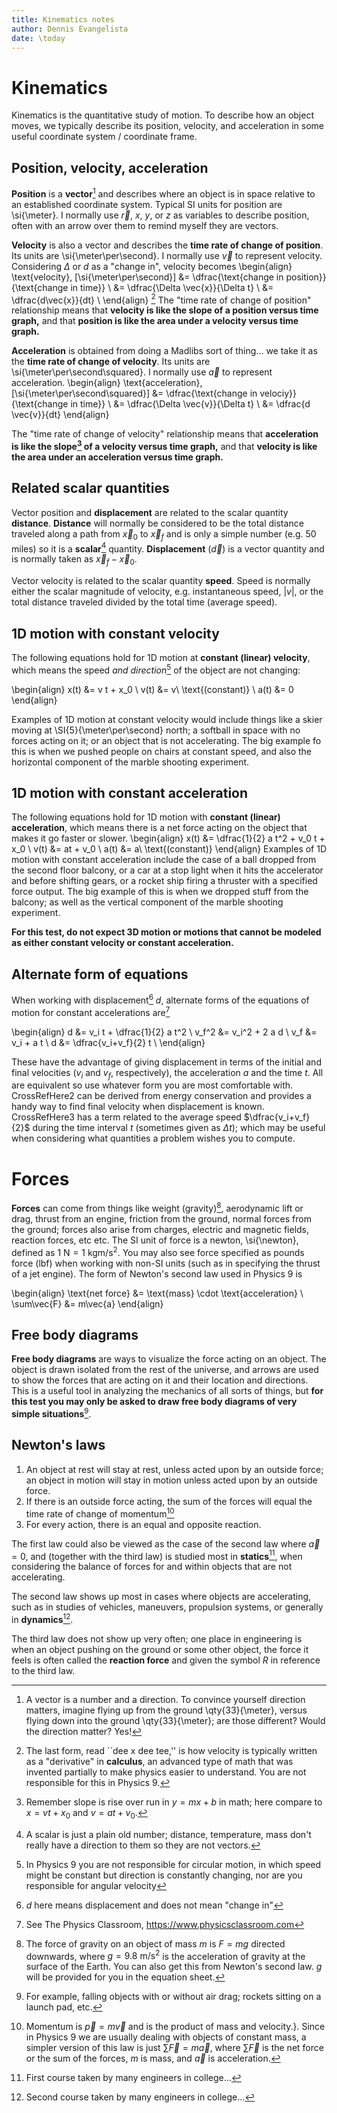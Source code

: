 ```yaml
---
title: Kinematics notes
author: Dennis Evangelista
date: \today
---
```



# Kinematics

Kinematics is the quantitative study of motion. To describe how an object moves, we typically describe its position, velocity, and acceleration in some useful coordinate system / coordinate frame. 

## Position, velocity, acceleration

**Position** is a **vector**[^whatsavector] and describes where an object is in space relative to an established coordinate system. Typical SI units for position are \si{\meter}. I normally use $\vec{r}$, $x$, $y$, or $z$ as variables to describe position, often with an arrow over them to remind myself they are vectors. 

[^whatsavector]: A vector is a number and a direction. To convince yourself direction matters, imagine flying up from the ground \qty{33}{\meter}, versus flying down into the ground \qty{33}{\meter}; are those different? Would the direction matter? Yes!

**Velocity** is also a vector and describes the **time rate of change of position**. Its units are \si{\meter\per\second}. I normally use $\vec{v}$ to represent velocity. Considering $\Delta$ or $d$ as a "change in", velocity becomes
\begin{align}
\text{velocity}, [\si{\meter\per\second}] &= \dfrac{\text{change in position}}{\text{change in time}} \\
&= \dfrac{\Delta \vec{x}}{\Delta t} \\
&= \dfrac{d\vec{x}}{dt} \\
\end{align}
[^nocalculus] 
The "time rate of change of position" relationship means that **velocity is like the slope of a position versus time graph,** and that **position is like the area under a velocity versus time graph.** 

[^nocalculus]: The last form, read ``dee x dee tee,'' is how velocity is typically written as a "derivative" in **calculus**, an advanced type of math that was invented partially to make physics easier to understand. You are not responsible for this in Physics 9.

**Acceleration** is obtained from doing a Madlibs sort of thing... we take it as the **time rate of change of velocity**. Its units are \si{\meter\per\second\squared}. I normally use $\vec{a}$ to represent acceleration. 
\begin{align}
\text{acceleration}, [\si{\meter\per\second\squared}] &= \dfrac{\text{change in velociy}}{\text{change in time}} \\
&= \dfrac{\Delta \vec{v}}{\Delta t} \\
&= \dfrac{d \vec{v}}{dt}
\end{align}

The "time rate of change of velocity" relationship means that **acceleration is like the slope[^whatsaccel] of a velocity versus time graph,** and that **velocity is like the area under an acceleration versus time graph.** 

[^whatsaccel]: Remember slope is rise over run in $y=mx+b$ in math; here compare to $x=vt+x_0$ and $v=at+v_0$.

## Related scalar quantities

Vector position and **displacement** are related to the scalar quantity **distance**.  **Distance** will normally be considered to be the total distance traveled along a path from $\vec{x}_0$ to $\vec{x}_f$ and is only a simple number (e.g. 50 miles) so it is a **scalar**[^whatsascalar] quantity.  **Displacement** ($\vec{d}$) is a vector quantity and is normally taken as $\vec{x}_f - \vec{x}_0$. 

[^whatsascalar]: A scalar is just a plain old number; distance, temperature, mass don't really have a direction to them so they are not vectors.

Vector velocity is related to the scalar quantity **speed**. Speed is normally either the scalar magnitude of velocity, e.g. instantaneous speed, $|v|$, or the total distance traveled divided by the total time (average speed). 

## 1D motion with constant velocity

The following equations hold for 1D motion at **constant (linear) velocity**, which means the speed *and direction*[^doweneedcircularmotion] of the object are not changing:

[^doweneedcircularmotion]: In Physics 9 you are not responsible for circular motion, in which speed might be constant but direction is constantly changing, nor are you responsible for angular velocity

\begin{align}
x(t) &= v t + x_0 \\
v(t) &= v\ \text{(constant)} \\
a(t) &= 0
\end{align}

Examples of 1D motion at constant velocity would include things like a skier moving at \SI{5}{\meter\per\second} north; a softball in space with no forces acting on it; or an object that is not accelerating. The big example fo this is when we pushed people on chairs at constant speed, and also the horizontal component of the marble shooting experiment. 

## 1D motion with constant acceleration

The following equations hold for 1D motion with **constant (linear) acceleration**, which means there is a net force acting on the object that makes it go faster or slower. 
\begin{align}
x(t) &= \dfrac{1}{2} a t^2 + v_0 t + x_0 \\
v(t) &= at + v_0 \\
a(t) &= a\ \text{(constant)} 
\end{align}
Examples of 1D motion with constant acceleration include the case of a ball dropped from the second floor balcony, or a car at a stop light when it hits the accelerator and before shifting gears, or a rocket ship firing a thruster with a specified force output. The big example of this is when we dropped stuff from the balcony; as well as the vertical component of the marble shooting experiment. 

**For this test, do not expect 3D motion or motions that cannot be modeled as either constant velocity or constant acceleration.**

## Alternate form of equations 

When working with displacement[^notchangein] $d$, alternate forms of the equations of motion for constant accelerations are[^thephysicsclassroom]

[^notchangein]: $d$ here means displacement and does not mean "change in"

[^thephysicsclassroom]: See The Physics Classroom, <https://www.physicsclassroom.com>

\begin{align}
d &= v_i t + \dfrac{1}{2} a t^2 \\
v_f^2 &= v_i^2 + 2 a d \\
v_f &= v_i + a t \\
d &= \dfrac{v_i+v_f}{2} t \\
\end{align}

These have the advantage of giving displacement in terms of the initial and final velocities ($v_i$ and $v_f$, respectively), the acceleration $a$ and the time $t$. All are equivalent so use whatever form you are most comfortable with. CrossRefHere2 can be derived from energy conservation and provides a handy way to find final velocity when displacement is known. CrossRefHere3 has a term related to the average speed $\dfrac{v_i+v_f}{2}$ during the time interval $t$ (sometimes given as $\Delta t$); which may be useful when considering what quantities a problem wishes you to compute. 




# Forces

**Forces** can come from things like weight (gravity)[^whatsgravity], aerodynamic lift or drag, thrust from an engine, friction from the ground, normal forces from the ground; forces also arise from charges, electric and magnetic fields, reaction forces, etc etc. The SI unit of force is a newton, \si{\newton}, defined as $\qty{1}{\newton}=\qty{1}{\kilo\gram\meter\per\second\squared}$. You may also see force specified as pounds force (lbf) when working with non-SI units (such as in specifying the thrust of a jet engine). The form of Newton's second law used in Physics 9 is

\begin{align}
\text{net force} &= \text{mass} \cdot \text{acceleration} \\
\sum\vec{F} &= m\vec{a}
\end{align}

[^whatsgravity]:The force of gravity on an object of mass $m$ is $F = mg$ directed downwards, where $g=\qty{9.8}{\meter\per\second\squared}$ is the acceleration of gravity at the surface of the Earth. You can also get this from Newton's second law. $g$ will be provided for you in the equation sheet.

## Free body diagrams 

**Free body diagrams** are ways to visualize the force acting on an object. The object is drawn isolated from the rest of the universe, and arrows are used to show the forces that are acting on it and their location and directions. This is a useful tool in analyzing the mechanics of all sorts of things, but **for this test you may only be asked to draw free body diagrams of very simple situations**[^whatsimplesituations].

[^whatsimplesituations]: For example, falling objects with or without air drag; rockets sitting on a launch pad, etc.

## Newton's laws

1. An object at rest will stay at rest, unless acted upon by an outside force; an object in motion will stay in motion unless acted upon by an outside force. 
2. If there is an outside force acting, the sum of the forces will equal the time rate of change of momentum[^whatsmomentum]
3. For every action, there is an equal and opposite reaction. 

[^whatsmomentum]: Momentum is $\vec{p} = m \vec{v}$ and is the product of mass and velocity.}. Since in Physics 9 we are usually dealing with objects of constant mass, a simpler version of this law is just $\sum\vec{F} = m \vec{a}$, where $\sum\vec{F}$ is the net force or the sum of the forces, $m$ is mass, and $\vec{a}$ is acceleration. 

The first law could also be viewed as the case of the second law where $\vec{a}=0$, and (together with the third law) is studied most in **statics**[^whats2001], when considering the balance of forces for and within objects that are not accelerating. 

[^whats2001]: First course taken by many engineers in college...

The second law shows up most in cases where objects are accelerating, such as in studies of vehicles, maneuvers, propulsion systems, or generally in **dynamics**[^whats2002].

[^whats2002]: Second course taken by many engineers in college... 

The third law does not show up very often; one place in engineering is when an object pushing on the ground or some other object, the force it feels is often called the **reaction force** and given the symbol $R$ in reference to the third law. 

